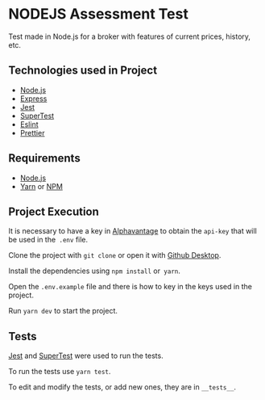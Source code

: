 # NODEJS Assessment Test

Test made in Node.js for a broker with features of current prices, history, etc.

## Technologies used in Project

- [Node.js](https://nodejs.org/en/)
- [Express](https://expressjs.com/pt-br/)
- [Jest](https://jestjs.io/)
- [SuperTest](https://github.com/visionmedia/supertest)
- [Eslint](https://eslint.org/)
- [Prettier](https://prettier.io/)

## Requirements

- [Node.js](https://nodejs.org/en/)
- [Yarn](https://classic.yarnpkg.com/) or [NPM](https://www.npmjs.com/)

## Project Execution

It is necessary to have a key in [Alphavantage](https://www.alphavantage.co/support/#api-key) to obtain the `api-key` that will be used in the` .env` file.

Clone the project with `git clone` or open it with [Github Desktop](https://desktop.github.com/).

Install the dependencies using `npm install` or` yarn`.

Open the `.env.example` file and there is how to key in the keys used in the project.

Run `yarn dev` to start the project.

## Tests

[Jest](https://jestjs.io/) and [SuperTest](https://github.com/visionmedia/supertest) were used to run the tests.

To run the tests use `yarn test`.

To edit and modify the tests, or add new ones, they are in `__tests__`.
